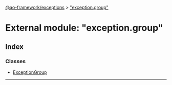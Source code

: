 [@ao-framework/exceptions](../README.md) > ["exception.group"](../modules/_exception_group_.md)

# External module: "exception.group"

## Index

### Classes

* [ExceptionGroup](../classes/_exception_group_.exceptiongroup.md)

---

